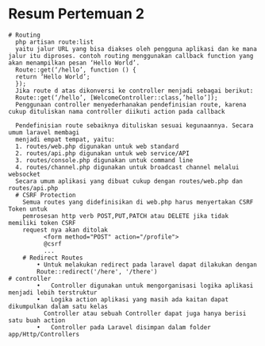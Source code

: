 # Resum Pertemuan 2
	# Routing
      php artisan route:list
      yaitu jalur URL yang bisa diakses oleh pengguna aplikasi dan ke mana jalur itu diproses. contoh routing menggunakan callback function yang akan menampilkan pesan ‘Hello World’.
      Route::get(‘/hello’, function () {
      return ‘Hello World’;
      });
      Jika route d atas dikonversi ke controller menjadi sebagai berikut: 
      Route::get(‘/hello’, [WelcomeController::class,’hello’]);
      Penggunaan controller menyederhanakan pendefinisian route, karena cukup dituliskan nama controller diikuti action pada callback

      Pendefinisian route sebaiknya dituliskan sesuai kegunaannya. Secara umum laravel membagi
      menjadi empat tempat, yaitu:
      1. routes/web.php digunakan untuk web standard
      2. routes/api.php digunakan untuk web service/API
      3. routes/console.php digunakan untuk command line
      4. routes/channel.php digunakan untuk broadcast channel melalui websocket
      Secara umum aplikasi yang dibuat cukup dengan routes/web.php dan routes/api.php
      # CSRF Protection
        Semua routes yang didefinisikan di web.php harus menyertakan CSRF Token untuk
        pemrosesan http verb POST,PUT,PATCH atau DELETE jika tidak memiliki token CSRF
        request nya akan ditolak
              <form method="POST" action="/profile">
              @csrf
              ...
        # Redirect Routes
            • Untuk melakukan redirect pada laravel dapat dilakukan dengan
            Route::redirect('/here', '/there')
    # controller
            •	Controller digunakan untuk mengorganisasi logika aplikasi menjadi lebih terstruktur
            •	Logika action aplikasi yang masih ada kaitan dapat dikumpulkan dalam satu kelas
              Controller atau sebuah Controller dapat juga hanya berisi satu buah action
            •	Controller pada Laravel disimpan dalam folder app/Http/Controllers
